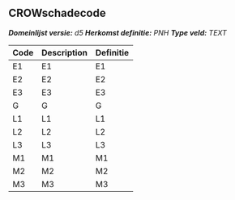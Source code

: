 ﻿## CROWschadecode

*__Domeinlijst versie:__ d5*
*__Herkomst definitie:__ PNH*
*__Type veld:__ TEXT*

|__Code__ |__Description__ |__Definitie__	|
|	---	|	---	|   ---	| 
| E1 | E1 | E1 |
| E2 | E2 | E2 |
| E3 | E3 | E3 |
| G | G | G |
| L1 | L1 | L1 |
| L2 | L2 | L2 |
| L3 | L3 | L3 |
| M1 | M1 | M1 |
| M2 | M2 | M2 |
| M3 | M3 | M3 |
